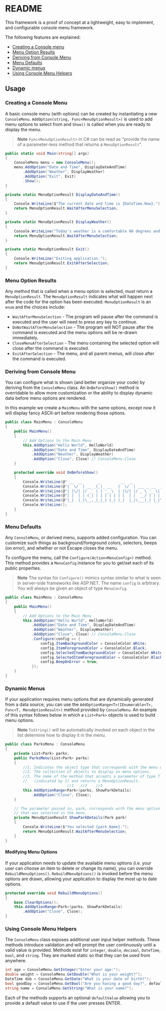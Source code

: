 # README

This framework is a proof of concept at a lightweight, easy to implement, and configurable console menu framework. 

The following features are explained:


* [Creating a Console menu](#creating-a-console-menu)
* [Menu Option Results](#menu-option-results)
* [Deriving from Console Menu](#deriving-from-console-menu)
* [Menu Defaults](#menu-defaults)
* [Dynamic menus](#dynamic-menus)
* [Using Console Menu Helpers](#using-console-menu-helpers)


## Usage

### Creating a Console Menu

A basic console menu (with options) can be created by instantiating a new `ConsoleMenu`. `AddOption(string, Func<MenuOptionResult>)` is used to add menu options to select from and `Show()` is called when you are ready to display the menu.

> **Note** `Func<MenuOptionResult>` in C# can be read as "provide the name of a parameter-less method that returns a `MenuOptionResult`".

```csharp
public static void Main(string[] args)
{
    ConsoleMenu menu = new ConsoleMenu();
    menu.AddOption("Date and Time", DisplayDateAndTime)
        .AddOption("Weather", DisplayWeather)
        .AddOption("Exit", Exit)
        .Show();
}

private static MenuOptionResult DisplayDateAndTime()
{
    Console.WriteLine($"The current date and time is {DateTime.Now}.");
    return MenuOptionResult.WaitAfterMenuSelection;
}

private static MenuOptionResult DisplayWeather()
{
    Console.WriteLine("Today's weather is a comfortable 60 degrees and sunny.");
    return MenuOptionResult.WaitAfterMenuSelection;
}

private static MenuOptionResult Exit()
{
    Console.WriteLine("Exiting application.");
    return MenuOptionResult.ExitAfterSelection;
}
```

### Menu Option Results

Any method that is called when a menu option is selected, must return a `MenuOptionResult`. The `MenuOptionResult` indicates what will happen next after the code for the option has been executed. `MenuOptionResult` is an `enum` and the choices include:

* `WaitAfterMenuSelection` - The program will pause after the command is executed and the user will need to press any key to continue.
* `DoNotWaitAfterMenuSelection` - The program will NOT pause after the command is executed and the menu options will be re-drawn immediately.
* `CloseMenuAfterSelection` - The menu containing the selected option will close after the command is executed.
* `ExitAfterSelection` - The menu, and all parent menus, will close after the command is executed.

### Deriving from Console Menu

You can configure what is shown (and better organize your code) by deriving from the `ConsoleMenu` class. An `OnBeforeShow()` method is overridable to allow more customization or the ability to display dynamic data before menu options are rendered.

In this example we create a `MainMenu` with the same options, except now it will display fancy  ASCII-art before rendering those options.


```csharp
public class MainMenu : ConsoleMenu
{
    public MainMenu()
    {
        // Add Options to the Main Menu
        this.AddOption("Hello World", HelloWorld)
            .AddOption("Date and Time", DisplayDateAndTime)
            .AddOption("Weather", DisplayWeather)
            .AddOption("Close", Close) // ConsoleMenu.Close
    }

    protected override void OnBeforeShow()
    {
        Console.WriteLine(@" __  __       _         __  __                  ");
        Console.WriteLine(@"|  \/  | __ _(_)_ __   |  \/  | ___ _ __  _   _ ");
        Console.WriteLine(@"| |\/| |/ _` | | '_ \  | |\/| |/ _ \ '_ \| | | |");
        Console.WriteLine(@"| |  | | (_| | | | | | | |  | |  __/ | | | |_| |");
        Console.WriteLine(@"|_|  |_|\__,_|_|_| |_| |_|  |_|\___|_| |_|\__,_|");
        Console.WriteLine();
    }    
}
```


### Menu Defaults

Any `ConsoleMenu`, or derived menu, supports added configuration. You can customize such things as background/foreground colors, selectors, beeps (on error), and whether or not Escape closes the menu.

To configure the menu, call the `Configure(Action<MenuConfig>)` method. This method provides a `MenuConfig` instance for you to get/set each of its public properties.

> **Note** The syntax for `Configure()` mimics syntax similar to what is seen in server-side frameworks like ASP.NET. The name `config` is arbitrary. You will always be given an object of type `MenuConfig`.

```csharp
public class MainMenu : ConsoleMenu
{
    public MainMenu()
    {
        // Add Options to the Main Menu
        this.AddOption("Hello World", HelloWorld)
            .AddOption("Date and Time", DisplayDateAndTime)
            .AddOption("Weather", DisplayWeather)
            .AddOption("Close", Close) // ConsoleMenu.Close
            .Configure(config => {
                config.ItemBackgroundColor = ConsoleColor.White;
                config.ItemForegroundColor = ConsoleColor.Black;
                config.SelectedItemBackgroundColor = ConsoleColor.White;
                config.SelectedItemForegroundColor = ConsoleColor.Black;                
                config.BeepOnError = true;
            });
    }
}
```

### Dynamic Menus

If your application requires menu options that are dynamically generated from a data source, you can use the `AddOptionRange<T>(IEnumerable<T>, Func<T, MenuOptionResult>)` method provided by `ConsoleMenu`. An example of this syntax follows below in which a `List<Park>` objects is used to build menu options.

> **Note** `ToString()` will be automatically invoked on each object in the list determine how to display it in the menu.

```csharp
public class ParksMenu : ConsoleMenu
{
    private List<Park> parks;
    public ParksMenu(List<Park> parks)
    {   
        //1. Indicates the object type that corresponds with the menu option.
        //2. The collection of objects to display as menu options.
        //3. The name of the method that accepts a parameter of type T 
        //   (indicated by 1) and returns a MenuOptionResult.
                            //1   //2    //3
        this.AddOptionRange<Park>(parks, ShowParkDetails)
            .AddOption("Close", Close);
    }

    // The parameter passed in, park, corresponds with the menu option
    // that was selected in the menu.
    private MenuOptionResult ShowParkDetails(Park park)
    {
        Console.WriteLine($"You selected {park.Name}.");
        return MenuOptionResult.WaitAfterMenuSelection;
    }
}
```

#### Modifying Menu Options

If your application needs to update the available menu options (i.e. your user can choose an item to delete or change its name), you can override `RebuildMenuOptions()`. `RebuildMenuOptions()` is invoked before the menu options are drawn, allowing your application to display the most up to date options. 

```csharp
protected override void RebuildMenuOptions()
{
    base.ClearOptions();
    this.AddOptionRange<Park>(parks, ShowParkDetails)
        .AddOption("Close", Close);
}
```

### Using Console Menu Helpers

The `ConsoleMenu` class exposes additional user input helper methods. These methods introduce validation and will prompt the user continuously until a valid value is provided. Methods exist for `integer`, `double`, `decimal`, `DateTime`, `bool`, and `string`. They are marked static so that they can be used from anywhere.

```csharp
int age = ConsoleMenu.GetInteger("Enter your age:");
double weight = ConsoleMenu.GetDouble("What is your weight?");
DateTime dob = ConsoleMenu.GetDate("What is your date of birth?");
bool goodDay = ConsoleMenu.GetBool("Are you having a good day?", defaultValue: true);
string name = ConsoleMenu.GetString("What is your name?");
```

Each of the methods supports an optional `defaultValue` allowing you to provide a default value to use if the user presses ENTER.